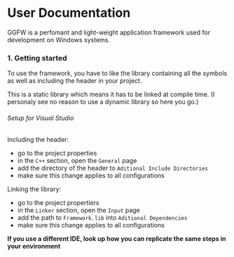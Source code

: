 # User Documentation
GGFW is a perfomant and light-weight application framework used for development on Windows systems.

### 1. Getting started
To use the framework, you have to like the library containing all the symbols as well as including the header in
your project.

This is a static library which means it has to be linked at compile time. (I personaly see no reason to use a 
dynamic library so here you go.)

###### Setup for Visual Studio
Including the header:
- go to the project properties
- in the `C++` section, open the `General` page
- add the directory of the header to `Aditional Include Directories`
- make sure this change applies to all configurations

Linking the library:
- go to the project propertiers
- in the `Linker` section, open the `Input` page
- add the path to `Framework.lib` into `Aditional Dependencies`
- make sure this change applies to all configurations

**If you use a different IDE, look up how you can replicate the same steps in your environment**